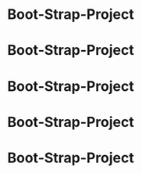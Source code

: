# Boot-Strap-Project
# Boot-Strap-Project
# Boot-Strap-Project
# Boot-Strap-Project
# Boot-Strap-Project
